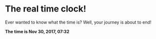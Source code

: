 # The real time clock!

Ever wanted to know what the time is? Well, your journey is about to end!

**The time is Nov 30, 2017, 07:32**
